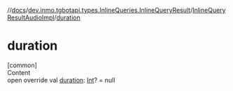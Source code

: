 //[docs](../../../index.md)/[dev.inmo.tgbotapi.types.InlineQueries.InlineQueryResult](../index.md)/[InlineQueryResultAudioImpl](index.md)/[duration](duration.md)



# duration  
[common]  
Content  
open override val [duration](duration.md): [Int](https://kotlinlang.org/api/latest/jvm/stdlib/kotlin/-int/index.html)? = null  



